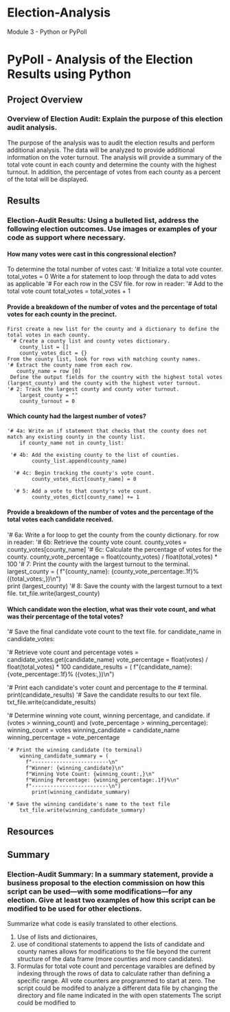 # Election-Analysis
Module 3 - Python or PyPoll
# PyPoll - Analysis of the Election Results using Python
## Project Overview
### Overview of Election Audit: Explain the purpose of this election audit analysis.
The purpose of the analysis was to audit the election results and perform additional analysis.  The data will be analyzed to provide additional information on the voter turnout.  The analysis will provide a summary of the total vote count in each county and determine the county with the highest turnout.  In addition, the percentage of votes from each county as a percent of the total will be displayed.     
## Results

### Election-Audit Results: Using a bulleted list, address the following election outcomes. Use images or examples of your code as support where necessary.

#### How many votes were cast in this congressional election?
To determine the total number of votes cast: 
  '# Initialize a total vote counter.
    total_votes = 0
   Write a for statement to loop through the data to add votes as applicable
  '# For each row in the CSV file.
      for row in reader:
  '# Add to the total vote count
      total_votes = total_votes + 1
#### Provide a breakdown of the number of votes and the percentage of total votes for each county in the precinct.
    First create a new list for the county and a dictionary to define the total votes in each county.
     '# Create a county list and county votes dictionary.
        county_list = []
        county_votes_dict = {} 
    From the county list, look for rows with matching county names.
    '# Extract the county name from each row. 
       county_name = row [0]
     Define the output fields for the country with the highest total votes (largest_county) and the county with the highest voter turnout. 
    '# 2: Track the largest county and county voter turnout.
        largest_county = ""
        county_turnout = 0
#### Which county had the largest number of votes?
    '# 4a: Write an if statement that checks that the county does not match any existing county in the county list.
        if county_name not in county_list:

     '# 4b: Add the existing county to the list of counties.
            county_list.append(county_name)

      '# 4c: Begin tracking the county's vote count.
            county_votes_dict[county_name] = 0

      '# 5: Add a vote to that county's vote count.
            county_votes_dict[county_name] += 1
    
    
   
#### Provide a breakdown of the number of votes and the percentage of the total votes each candidate received.
      
 '# 6a: Write a for loop to get the county from the county dictionary.
    for row in reader:
  '# 6b: Retrieve the county vote count.
     county_votes = county_votes[county_name]
  '# 6c: Calculate the percentage of votes for the county. 
      county_vote_percentage = float(county_votes) / float(total_votes) * 100
  '# 7: Print the county with the largest turnout to the terminal.
       largest_county = (
         f"{county_name}: {county_vote_percentage:.1f}% ({total_votes:,})\n")        
         print (largest_county)
   '# 8: Save the county with the largest turnout to a text file.
         txt_file.write(largest_county)


#### Which candidate won the election, what was their vote count, and what was their percentage of the total votes?
 '# Save the final candidate vote count to the text file.
    for candidate_name in candidate_votes:

  '# Retrieve vote count and percentage
        votes = candidate_votes.get(candidate_name)
        vote_percentage = float(votes) / float(total_votes) * 100
        candidate_results = (
            f"{candidate_name}: {vote_percentage:.1f}% ({votes:,})\n")

   '# Print each candidate's voter count and percentage to the
        # terminal.
        print(candidate_results)
   '#  Save the candidate results to our text file.
        txt_file.write(candidate_results)

   '# Determine winning vote count, winning percentage, and candidate.
        if (votes > winning_count) and (vote_percentage > winning_percentage):
            winning_count = votes
            winning_candidate = candidate_name
            winning_percentage = vote_percentage

    '# Print the winning candidate (to terminal)
        winning_candidate_summary = (
          f"-------------------------\n"
          f"Winner: {winning_candidate}\n"
          f"Winning Vote Count: {winning_count:,}\n"
          f"Winning Percentage: {winning_percentage:.1f}%\n"
          f"-------------------------\n")
            print(winning_candidate_summary)

    '# Save the winning candidate's name to the text file
        txt_file.write(winning_candidate_summary)

## Resources



## Summary
### Election-Audit Summary: In a summary statement, provide a business proposal to the election commission on how this script can be used—with some modifications—for any election. Give at least two examples of how this script can be modified to be used for other elections.
Summarize what code is easily translated to other elections.  
  1) Use of lists and dictionaires, 
  2) use of conditional statements to append the lists of candidate and county names allows for modifications to the file beyond the current structure of the data frame (more counties and more candidates).
  3) Formulas for total vote count and percentage varaibles are defined by indexing through the rows of data to calculate rather than defining a specific range.  All vote counters are programmed to start at zero.
The script could be modifed to analyze a different data file by changing the directory and file name indicated in the with open statements
The script could be modified to 
